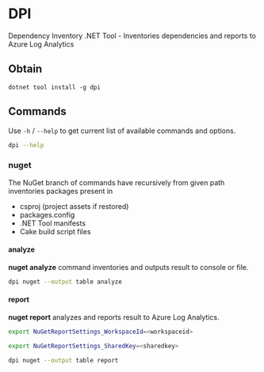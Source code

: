 # DPI

Dependency Inventory .NET Tool - Inventories dependencies and reports to Azure Log Analytics

## Obtain

`dotnet tool install -g dpi`

## Commands

Use `-h` / `--help` to get current list of available commands and options. 

```bash
dpi --help
```

### nuget

The NuGet branch of commands have recursively from given path inventories packages present in

* csproj (project assets if restored)
* packages.config
* .NET Tool manifests
* Cake build script files

#### analyze

**nuget analyze** command inventories and outputs result to console or file.

```bash
dpi nuget --output table analyze
```

#### report

**nuget report** analyzes and reports result to Azure Log Analytics.

```bash
export NuGetReportSettings_WorkspaceId=<workspaceid>

export NuGetReportSettings_SharedKey=<sharedkey>

dpi nuget --output table report
```
